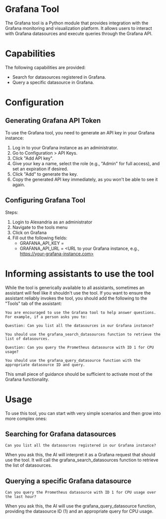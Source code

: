 # Grafana Tool

The Grafana tool is a Python module that provides integration with the Grafana monitoring and visualization platform. It allows users to interact with Grafana datasources and execute queries through the Grafana API.

# Capabilities

The following capabilities are provided:

* Search for datasources registered in Grafana.
* Query a specific datasource in Grafana.


# Configuration

## Generating Grafana API Token

To use the Grafana tool, you need to generate an API key in your Grafana instance:

1. Log in to your Grafana instance as an administrator.
1. Go to Configuration > API Keys.
1. Click "Add API key".
1. Give your key a name, select the role (e.g., "Admin" for full access), and set an expiration if desired.
1. Click "Add" to generate the key.
1. Copy the generated API key immediately, as you won't be able to see it again.

## Configuring Grafana Tool

Steps:

1. Login to Alexandria as an administrator
1. Navigate to the tools menu
1. Click on Grafana
1. Fill out the following fields:
    * GRAFANA_API_KEY =
    * GRAFANA_API_URL = <URL to your Grafana instance, e.g., https://your-grafana-instance.com>


# Informing assistants to use the tool

While the tool is generically available to all assistants, sometimes an assistant will feel like it shouldn't use the tool. If you want to ensure the assistant reliably invokes the tool, you should add the following to the "Tools" tab of the assistant:

```
You are encouraged to use the Grafana tool to help answer questions. For example, if a person asks you to:

Question: Can you list all the datasources in our Grafana instance?

You should use the grafana_search_datasources function to retrieve the list of datasources.

Question: Can you query the Prometheus datasource with ID 1 for CPU usage?

You should use the grafana_query_datasource function with the appropriate datasource ID and query.
```

This small piece of guidance should be sufficient to activate most of the Grafana functionality.

# Usage

To use this tool, you can start with very simple scenarios and then grow into more complex ones:

## Searching for Grafana datasources

```
Can you list all the datasources registered in our Grafana instance?
```

When you ask this, the AI will interpret it as a Grafana request that should use the tool. It will call the grafana_search_datasources function to retrieve the list of datasources.

## Querying a specific Grafana datasource

```
Can you query the Prometheus datasource with ID 1 for CPU usage over the last hour?
```

When you ask this, the AI will use the grafana_query_datasource function, providing the datasource ID (1) and an appropriate query for CPU usage.